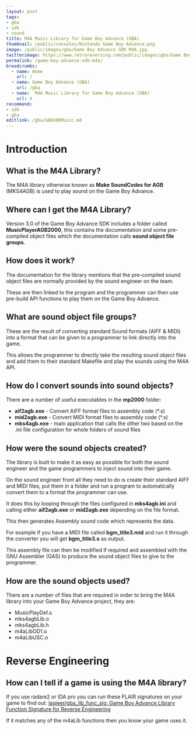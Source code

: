 ```yaml
---
layout: post
tags: 
- gba
- sdk
- sound
title: M4A Music Library for Game Boy Advance (GBA)
thumbnail: /public/consoles/Nintendo Game Boy Advance.png
image: /public/images/gba/Game Boy Advance SDK M4A.jpg
twitterimage: https://www.retroreversing.com/public/images/gba/Game Boy Advance SDK M4A.jpg
permalink: /game-boy-advance-sdk-m4a/
breadcrumbs:
  - name: Home
    url: /
  - name: Game Boy Advance (GBA)
    url: /gba
  - name:  M4A Music Library for Game Boy Advance (GBA)
    url: #
recommend: 
- sdk
- gba
editlink: /gba/GBASDKMusic.md
---
```


# Introduction

## What is the M4A Library?
The M4A library otherwise known as **Make SoundCodes for AGB** (MKS4AGB) is used to play sound on the Game Boy Advance.

## Where can I get the M4A Library?
Version 3.0 of the Game Boy Advance SDK includes a folder called **MusicPlayerAGB2000**, this contains the documentation and some pre-compiled  object files which the documentation calls **sound object file groups**. 

## How does it work?
The documentation for the library mentions that the pre-compiled sound object files are normally provided by the sound engineer on the team.

These are then linked to the program and the programmer can then use pre-build API functions to play them on the Game Boy Advance.

## What are sound object file groups?
These are the result of converting standard Sound formats (AIFF & MIDI) into a format that can be given to a programmer to link directly into the game.

This allows the programmer to directly take the resulting sound object files and add them to their standard Makefile and play the sounds using the M4A API.

## How do I convert sounds into sound objects?
There are a number of useful executables in the **mp2000** folder:
* **aif2agb.exe** - Convert AIFF format files to assembly code (\*.s)
* **mid2agb.exe** - Convert MIDI format files  to assembly code (\*.s)
* **mks4agb.exe** - main application that calls the other two based on the .ini file configuration for whole folders of sound files


## How were the sound objects created?
The library is built to make it as easy as possible for both the sound engineer and the game programmers to inject sound into their game.

On the sound engineer front all they need to do is create their standard AIFF and MIDI files, put them in a folder and run a program to automatically convert them to a format the programmer can use.

It does this by looping through the files configured in **mks4agb.ini** and calling either **aif2agb.exe** or **mid2agb.exe** depending on the file format.

This then generates Assembly sound code which represents the data.

For example if you have a MIDI file called **bgm_title3.mid** and run it through the converter you will get **bgm_title3.s** as output.

This assembly file can then be modified if required and assembled with the GNU Assembler (GAS) to produce the sound object files to give to the programmer.

## How are the sound objects used?
There are a number of files that are required in order to bring the M4A library into your Game Boy Advance project, they are:
* MusicPlayDef.s
* mks4agbLib.o
* mks4agbLib.h
* m4aLibOD1.o
* m4aLibUSC.o

# Reverse Engineering

## How can I tell if a game is using the M4A library?
If you use radare2 or IDA pro you can run these FLAIR signatures on your game to find out:
[laqieer/gba_lib_func_sig: Game Boy Advance Library Function Signature for Reverse Engineering](https://github.com/laqieer/gba_lib_func_sig)

If it matches any of the m4aLib functions then you know your game uses it.
